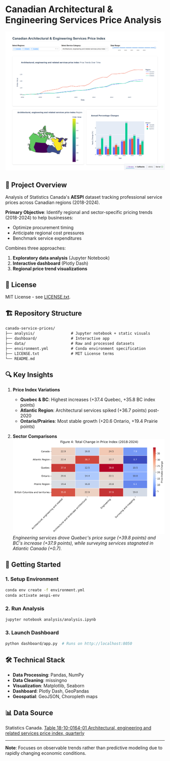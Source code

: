 # Canadian Architectural & Engineering Services Price Analysis

![Dashboard Screenshot](analysis/assets/interactive_dashboard.png)

## 📌 Project Overview
Analysis of Statistics Canada's **AESPI** dataset tracking professional service prices across Canadian regions (2018-2024). 

**Primary Objective**: Identify regional and sector-specific pricing trends (2018-2024) to help businesses:
- Optimize procurement timing
- Anticipate regional cost pressures
- Benchmark service expenditures

Combines three approaches:
1. **Exploratory data analysis** (Jupyter Notebook)
2. **Interactive dashboard** (Plotly Dash)
3. **Regional price trend visualizations**

## 📜 License
MIT License - see [LICENSE.txt](LICENSE.txt).

## 🏗️ Repository Structure
```
canada-service-prices/
├── analysis/                # Jupyter notebook + static visuals
├── dashboard/               # Interactive app
├── data/                    # Raw and processed datasets
├── environment.yml          # Conda environment specification
├── LICENSE.txt              # MIT License terms
└── README.md
```

## 🔍 Key Insights
1. **Price Index Variations**
   - **Quebec & BC**: Highest increases (+37.4 Quebec, +35.8 BC index points)
   - **Atlantic Region**: Architectural services spiked (+36.7 points) post-2020
   - **Ontario/Prairies**: Most stable growth (+20.6 Ontario, +19.4 Prairie points)

2. **Sector Comparisons**  
   ![Price Change Heatmap](analysis/figures/price_change_heatmap.png)  
   *Engineering services drove Quebec's price surge (+39.8 points) and BC's increase (+37.9 points), while surveying services stagnated in Atlantic Canada (+0.7).*

## 🚀 Getting Started
### 1. Setup Environment
```bash
conda env create -f environment.yml
conda activate aespi-env
```

### 2. Run Analysis
```bash
jupyter notebook analysis/analysis.ipynb
```

### 3. Launch Dashboard
```bash
python dashboard/app.py  # Runs on http://localhost:8050
```

## 🛠️ Technical Stack
- **Data Processing**: Pandas, NumPy
- **Data Cleaning**: missingno
- **Visualization**: Matplotlib, Seaborn
- **Dashboard**: Plotly Dash, GeoPandas
- **Geospatial**: GeoJSON, Choropleth maps

## 📊 Data Source
Statistics Canada. [Table 18-10-0164-01  Architectural, engineering and related services price index, quarterly](https://www150.statcan.gc.ca/t1/tbl1/en/tv.action?pid=1810016401)

---

**Note**: Focuses on observable trends rather than predictive modeling due to rapidly changing economic conditions.
